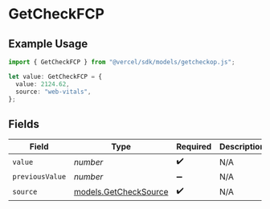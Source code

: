 # GetCheckFCP

## Example Usage

```typescript
import { GetCheckFCP } from "@vercel/sdk/models/getcheckop.js";

let value: GetCheckFCP = {
  value: 2124.62,
  source: "web-vitals",
};
```

## Fields

| Field                                                | Type                                                 | Required                                             | Description                                          |
| ---------------------------------------------------- | ---------------------------------------------------- | ---------------------------------------------------- | ---------------------------------------------------- |
| `value`                                              | *number*                                             | :heavy_check_mark:                                   | N/A                                                  |
| `previousValue`                                      | *number*                                             | :heavy_minus_sign:                                   | N/A                                                  |
| `source`                                             | [models.GetCheckSource](../models/getchecksource.md) | :heavy_check_mark:                                   | N/A                                                  |